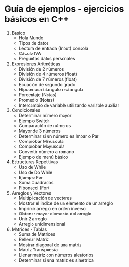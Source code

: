 # Guía de ejemplos - ejercicios básicos en C++
1. Básico
   - Hola Mundo
   - Tipos de datos
   - Lectura de entrada (Input) consola
   - Cáculo IVA
   - Preguntas datos personales
2. Expresiones Aritméticas  
   - División de 2 números
   - División de 4 números (float)
   - División de 7 números (float)
   - Ecuación de segundo grado
   - Hipotenusa triangulo rectangulo
   - Porcentaje (Notas)
   - Promedio (Notas)
   - Intercambio de variable utilizando variable auxiliar
3. Condicionales
   - Determinar número mayor
   - Ejemplo Switch
   - Comparación de números
   - Mayor de 3 números
   - Determinar si un número es Impar o Par
   - Comprobar Minuscula
   - Comprobar Mayuscula
   - Convertir número a romano
   - Ejemplo de menú básico
4. Estructuras Repetitivas
   - Uso de While
   - Uso de Do While
   - Ejemplo For
   - Suma Cuadrados
   - Fibonacci (For)
5. Arreglos y Vectores
   - Multiplicación de vectores
   - Mostrar el indice de un elemento de un arreglo
   - Imprimir arreglo en orden inverso
   - Obtener mayor elemento del arreglo
   - Unir 2 arreglo
   - Arreglo unidimensional
6. Matrices - Tablas
    - Suma de Matrices
    - Rellenar Matriz
    - Mostrar diagonal de una matriz
    - Matriz Transpuesta
    - Llenar matriz con números aleatorios
    - Determinar si una matriz es simetrica
